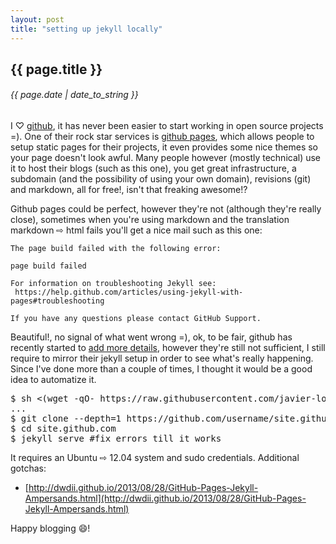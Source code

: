 ```yaml
---
layout: post
title: "setting up jekyll locally"
---
```


## {{ page.title }}

###### {{ page.date | date_to_string }}

<!--<iframe class="showterm" src="http://showterm.io/dd994deaf00a01fcb9c65" width="640" height="350">&nbsp;</iframe> -->

I &#x2661; [github](https://github.com/), it has never been easier to start working in open source projects =). One of their rock star services is [github pages](http://pages.github.com/), which allows people to setup static pages for their projects, it even provides some nice themes so your page doesn't look awful. Many people however (mostly technical) use it to host their blogs (such as this one), you get great infrastructure, a subdomain (and the possibility of using your own domain), revisions (git) and markdown, all for free!, isn't that freaking awesome!?

Github pages could be perfect, however they're not (although they're really close), sometimes when you're using markdown and the translation markdown &#x21E8; html fails you'll get a nice mail such as this one:

    The page build failed with the following error:

    page build failed

    For information on troubleshooting Jekyll see:
     https://help.github.com/articles/using-jekyll-with-pages#troubleshooting

    If you have any questions please contact GitHub Support.

Beautiful!, no signal of what went wrong =), ok, to be fair, github has recently started to [add more details](https://github.com/blog/1706-descriptive-error-messages-for-failed-github-pages-builds), however they're still not sufficient, I still require to mirror their jekyll setup in order to see what's really happening. Since I've done more than a couple of times, I thought it would be a good idea to automatize it.

<pre class="sh_sh">
$ sh &lt;(wget -qO- https://raw.githubusercontent.com/javier-lopez/learn/master/sh/is/gitpages)
...
$ git clone --depth=1 https://github.com/username/site.github.com
$ cd site.github.com
$ jekyll serve #fix errors till it works
</pre>

It requires an Ubuntu &#x21E8; 12.04 system and sudo credentials. Additional gotchas:

- [http://dwdii.github.io/2013/08/28/GitHub-Pages-Jekyll-Ampersands.html](http://dwdii.github.io/2013/08/28/GitHub-Pages-Jekyll-Ampersands.html)

Happy blogging &#128516;!
